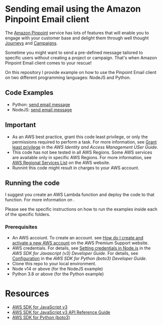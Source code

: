 # Sending email using the Amazon Pinpoint Email client

The [Amazon Pinpoint](https://docs.aws.amazon.com/pinpoint/) service has lots of features that will enable you to engage with your customer base and delight them through well thought [Journeys](https://docs.aws.amazon.com/pinpoint/latest/userguide/journeys.html) and [Campaigns](https://docs.aws.amazon.com/pinpoint/latest/userguide/campaigns.html).

Sometime you might want to send a pre-defined message tailored to specific users without creating a project or campaign. That's when Amazon Pinpoint Email client comes to your rescue! 

On this repository I provide example on how to use the Pinpoint Email client on two different programming languages: NodeJS and Python.

## Code Examples

- Python: [send email message](https://github.com/paragao/pinpoint-demo/tree/main/python)
- NodeJS: [send email message](./tree/main/nodejs)

## Important
- As an AWS best practice, grant this code least privilege, or only the permissions required to perform a task. For more information, see [Grant least privilege](https://docs.aws.amazon.com/IAM/latest/UserGuide/best-practices.html#grant-least-privilege) in the *AWS Identity and Access Management USer Guide*.
- This code has not bee tested in all AWS Regions. Some AWS services are available only in specific AWS Regions. For more information, see [AWS Regional Services List](https://aws.amazon.com/about-aws/global-infrastructure/regional-product-services/) on the AWS website.
- Runnint this code might result in charges to your AWS account.

## Running the code
I suggest you create an AWS Lambda function and deploy the code to that function. For more information on []().

Please see the specific instructions on how to run the examples inside each of the specific folders.

### Prerequisites
- An AWS accoiunt. To create an account. see [How do I create and activate a new AWS account](https://aws.amazon.com/premiumsupport/knowledge-center/create-and-activate-aws-account/) on the AWS Premium Support website.
- AWS credentials. For details, see [Setting credentials in Node.js](https://docs.aws.amazon.com/sdk-for-javascript/v3/developer-guide/setting-credentials-node.html) in the *AWS SDK for Javascript (v3) Developer Guide*. For details, see [Configuration](https://boto3.amazonaws.com/v1/documentation/api/latest/guide/quickstart.html#configuration) in the *AWS SDK for Python (boto3) Developer Guide*.
- Clone this repo to your local environment.
- Node v14 or above (for the NodeJS example)
- Python 3.8 or above (for the Python example)

# Resources
- [AWS SDK for JavaScript v3](https://github.com/aws/aws-sdk-js-v3)
- [AWS SDK for JavaScript v3 API Reference Guide](https://docs.aws.amazon.com/AWSJavaScriptSDK/v3/latest/clients/client-pinpoint/index.html)
- [AWS SDK for Python (boto3)](https://boto3.amazonaws.com/v1/documentation/api/latest/index.html)